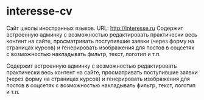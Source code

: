 # interesse-cv
Сайт школы иностранных языков. URL: http://interesse.ru Содержит встроенную админку с возможностью редактировать практически весь контент на сайте, просматривать поступившие заявки (через форму на страницах курсов) и генерировать изображения для постов в соцсетях с возможностью накладывать фильтр, текст, логотип и т.п.

Содержит встроенную админку с возможностью редактировать практически весь контент на сайте, просматривать поступившие заявки (через форму на страницах курсов) и генерировать изображения для постов в соцсетях с возможностью накладывать фильтр, текст, логотип и т.п.

